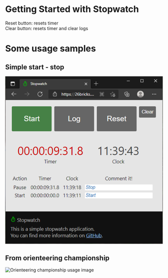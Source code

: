 # Getting Started with Stopwatch
Reset button: resets timer\
Clear button: resets timer and clear logs
# Some usage samples
## Simple start - stop
![Simple start - stop usage image](/src/stopwatch_start_stop_usage.png)
## From orienteering championship
![Orienteering championship usage image](/src/stopwatch_real_orienteering_usage.jpb)

